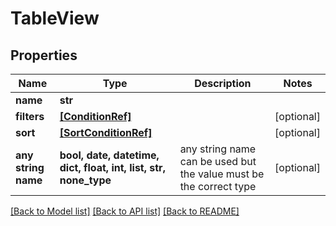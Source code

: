 # TableView


## Properties
Name | Type | Description | Notes
------------ | ------------- | ------------- | -------------
**name** | **str** |  | 
**filters** | [**[ConditionRef]**](ConditionRef.md) |  | [optional] 
**sort** | [**[SortConditionRef]**](SortConditionRef.md) |  | [optional] 
**any string name** | **bool, date, datetime, dict, float, int, list, str, none_type** | any string name can be used but the value must be the correct type | [optional]

[[Back to Model list]](../README.md#documentation-for-models) [[Back to API list]](../README.md#documentation-for-api-endpoints) [[Back to README]](../README.md)


